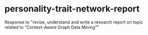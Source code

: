# personality-trait-network-report
Response to "revise, understand and write a research report on topic related to “Context-Aware Graph Data Mining”"
